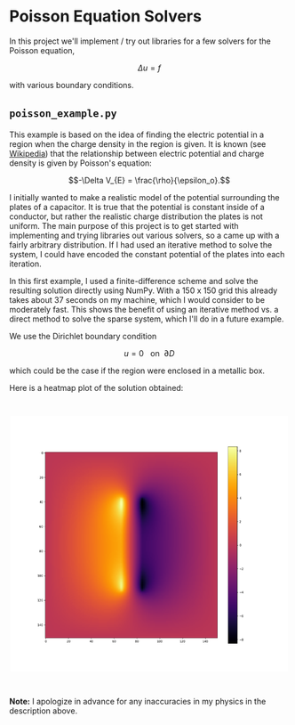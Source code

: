 # Poisson Equation Solvers

In this project we'll implement / try out libraries for a few solvers for the Poisson equation,

$$\Delta u = f$$

with various boundary conditions.

## `poisson_example.py`

This example is based on the idea of finding the electric potential in a
region when the charge density in the region is given. It is known
(see [Wikipedia](https://en.wikipedia.org/wiki/Electric_potential#Electrostatics))
that the relationship between electric potential and charge density is given by Poisson's equation:

$$-\Delta V_{E} = \frac{\rho}{\epsilon_o}.$$

I initially wanted to make a realistic model of the potential surrounding the plates of a capacitor.
It is true that the potential is constant inside of a conductor, but rather the realistic
charge distribution the plates is not uniform. The main purpose of this project is to get started with
implementing and trying libraries out various solvers, so a came up with a fairly arbitrary distribution.
If I had used an iterative method to solve the system, I could have encoded the constant potential
of the plates into each iteration.

In this first example, I used a finite-difference scheme and solve the resulting solution directly
using NumPy. With a 150 x 150 grid this already takes about 37 seconds on my machine, which I would
consider to be moderately fast. This shows the benefit of using an iterative method vs. a direct method
to solve the sparse system, which I'll do in a future example.

We use the Dirichlet boundary condition

$$u = 0 ~~~\text{on}~~ \partial D$$

which could be the case if the region were enclosed in a metallic box.

Here is a heatmap plot of the solution obtained:

<div style="margin-top: 3em; margin-bottom: 3em; text-align: center;">
	<img src="poisson_example.png"  width="500" height="459" >
</div>

**Note:** I apologize in advance for any inaccuracies in my physics in the description above.
